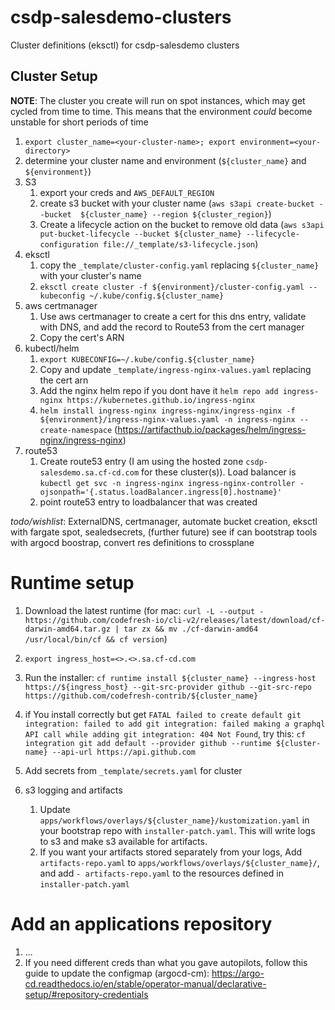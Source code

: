 # csdp-salesdemo-clusters
Cluster definitions (eksctl) for csdp-salesdemo clusters

## Cluster Setup
**NOTE**: The cluster you create will run on spot instances, which may get cycled from time to time. This means that the environment _could_ become unstable for short periods of time
1. `export cluster_name=<your-cluster-name>; export environment=<your-directory>`
1. determine your cluster name and environment  (`${cluster_name}` and `${environment}`)
1. S3
    1. export your creds and `AWS_DEFAULT_REGION`
    1. create s3 bucket with your cluster name (`aws s3api create-bucket --bucket  ${cluster_name} --region ${cluster_region}`)
    1. Create a lifecycle action on the bucket to remove old data (`aws s3api put-bucket-lifecycle --bucket ${cluster_name} --lifecycle-configuration file://_template/s3-lifecycle.json`)
1. eksctl
    1. copy the `_template/cluster-config.yaml` replacing `${cluster_name}` with your cluster's name
    1. `eksctl create cluster -f ${environment}/cluster-config.yaml --kubeconfig ~/.kube/config.${cluster_name}`
1. aws certmanager
    1. Use aws certmanager to create a cert for this dns entry, validate with DNS, and add the record to Route53 from the cert manager
    1. Copy the cert's ARN
1. kubectl/helm
    1. `export KUBECONFIG=~/.kube/config.${cluster_name}`
    1. Copy and update `_template/ingress-nginx-values.yaml` replacing the cert arn
    1. Add the nginx helm repo if you dont have it `helm repo add ingress-nginx https://kubernetes.github.io/ingress-nginx`
    1. `helm install ingress-nginx ingress-nginx/ingress-nginx -f ${environment}/ingress-nginx-values.yaml -n ingress-nginx --create-namespace` (https://artifacthub.io/packages/helm/ingress-nginx/ingress-nginx)
1. route53
    1. Create route53 entry (I am using the hosted zone `csdp-salesdemo.sa.cf-cd.com` for these cluster(s)). Load balancer is `kubectl get svc -n ingress-nginx ingress-nginx-controller -ojsonpath='{.status.loadBalancer.ingress[0].hostname}'`
    1. point route53 entry to loadbalancer that was created


_todo/wishlist_: ExternalDNS, certmanager, automate bucket creation, eksctl with fargate spot, sealedsecrets, (further future) see if can bootstrap tools with argocd boostrap, convert res definitions to crossplane

# Runtime setup
1. Download the latest runtime (for mac: `curl -L --output - https://github.com/codefresh-io/cli-v2/releases/latest/download/cf-darwin-amd64.tar.gz | tar zx && mv ./cf-darwin-amd64 /usr/local/bin/cf && cf version`)
1. `export ingress_host=<>.<>.sa.cf-cd.com`
1. Run the installer: `cf runtime install ${cluster_name} --ingress-host https://${ingress_host} --git-src-provider github --git-src-repo https://github.com/codefresh-contrib/${cluster_name}`
1. if You install correctly but get `FATAL failed to create default git integration: failed to add git integration: failed making a graphql API call while adding git integration: 404 Not Found`, try this: `cf integration git add default --provider github --runtime ${cluster-name} --api-url https://api.github.com`

1. Add secrets from `_template/secrets.yaml` for cluster

1. s3 logging and artifacts
    1. Update `apps/workflows/overlays/${cluster_name}/kustomization.yaml` in your bootstrap repo with `installer-patch.yaml`. This will write logs to s3 and make s3 available for artifacts.
    1. If you want your artifacts stored separately from your logs, Add `artifacts-repo.yaml` to `apps/workflows/overlays/${cluster_name}/`, and add `- artifacts-repo.yaml` to the resources defined in `installer-patch.yaml`

# Add an applications repository
1. ...
1.  If you need different creds than what you gave autopilots, follow this guide to update the configmap (argocd-cm): https://argo-cd.readthedocs.io/en/stable/operator-manual/declarative-setup/#repository-credentials
